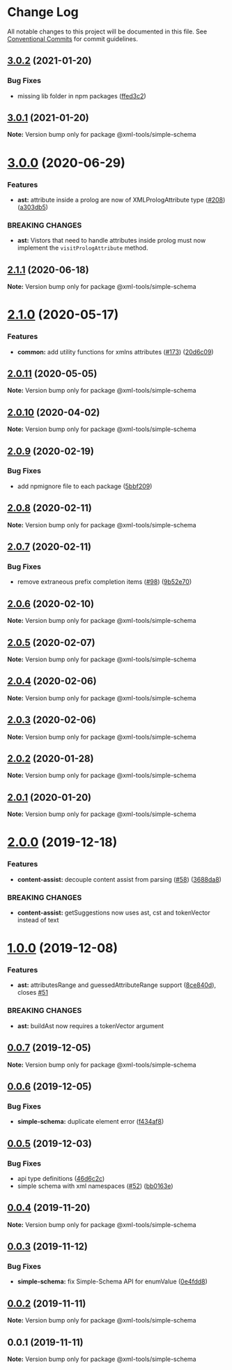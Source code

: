 # Change Log

All notable changes to this project will be documented in this file.
See [Conventional Commits](https://conventionalcommits.org) for commit guidelines.

## [3.0.2](https://github.com/sap/xml-tools/compare/@xml-tools/simple-schema@3.0.1...@xml-tools/simple-schema@3.0.2) (2021-01-20)

### Bug Fixes

- missing lib folder in npm packages ([ffed3c2](https://github.com/sap/xml-tools/commit/ffed3c2c54c70aea8b9ded0d53786382bc190cc5))

## [3.0.1](https://github.com/sap/xml-tools/compare/@xml-tools/simple-schema@3.0.0...@xml-tools/simple-schema@3.0.1) (2021-01-20)

**Note:** Version bump only for package @xml-tools/simple-schema

# [3.0.0](https://github.com/sap/xml-tools/compare/@xml-tools/simple-schema@2.1.1...@xml-tools/simple-schema@3.0.0) (2020-06-29)

### Features

- **ast:** attribute inside a prolog are now of XMLPrologAttribute type ([#208](https://github.com/sap/xml-tools/issues/208)) ([a303db5](https://github.com/sap/xml-tools/commit/a303db5))

### BREAKING CHANGES

- **ast:** Vistors that need to handle attributes inside prolog must now implement the `visitPrologAttribute` method.

## [2.1.1](https://github.com/sap/xml-tools/compare/@xml-tools/simple-schema@2.1.0...@xml-tools/simple-schema@2.1.1) (2020-06-18)

**Note:** Version bump only for package @xml-tools/simple-schema

# [2.1.0](https://github.com/sap/xml-tools/compare/@xml-tools/simple-schema@2.0.11...@xml-tools/simple-schema@2.1.0) (2020-05-17)

### Features

- **common:** add utility functions for xmlns attributes ([#173](https://github.com/sap/xml-tools/issues/173)) ([20d6c09](https://github.com/sap/xml-tools/commit/20d6c09))

## [2.0.11](https://github.com/sap/xml-tools/compare/@xml-tools/simple-schema@2.0.10...@xml-tools/simple-schema@2.0.11) (2020-05-05)

**Note:** Version bump only for package @xml-tools/simple-schema

## [2.0.10](https://github.com/sap/xml-tools/compare/@xml-tools/simple-schema@2.0.9...@xml-tools/simple-schema@2.0.10) (2020-04-02)

**Note:** Version bump only for package @xml-tools/simple-schema

## [2.0.9](https://github.com/sap/xml-tools/compare/@xml-tools/simple-schema@2.0.8...@xml-tools/simple-schema@2.0.9) (2020-02-19)

### Bug Fixes

- add npmignore file to each package ([5bbf209](https://github.com/sap/xml-tools/commit/5bbf209))

## [2.0.8](https://github.com/sap/xml-tools/compare/@xml-tools/simple-schema@2.0.7...@xml-tools/simple-schema@2.0.8) (2020-02-11)

**Note:** Version bump only for package @xml-tools/simple-schema

## [2.0.7](https://github.com/sap/xml-tools/compare/@xml-tools/simple-schema@2.0.6...@xml-tools/simple-schema@2.0.7) (2020-02-11)

### Bug Fixes

- remove extraneous prefix completion items ([#98](https://github.com/sap/xml-tools/issues/98)) ([9b52e70](https://github.com/sap/xml-tools/commit/9b52e70))

## [2.0.6](https://github.com/sap/xml-tools/compare/@xml-tools/simple-schema@2.0.4...@xml-tools/simple-schema@2.0.6) (2020-02-10)

**Note:** Version bump only for package @xml-tools/simple-schema

## [2.0.5](https://github.com/sap/xml-tools/compare/@xml-tools/simple-schema@2.0.4...@xml-tools/simple-schema@2.0.5) (2020-02-07)

**Note:** Version bump only for package @xml-tools/simple-schema

## [2.0.4](https://github.com/sap/xml-tools/compare/@xml-tools/simple-schema@2.0.3...@xml-tools/simple-schema@2.0.4) (2020-02-06)

**Note:** Version bump only for package @xml-tools/simple-schema

## [2.0.3](https://github.com/sap/xml-tools/compare/@xml-tools/simple-schema@2.0.2...@xml-tools/simple-schema@2.0.3) (2020-02-06)

**Note:** Version bump only for package @xml-tools/simple-schema

## [2.0.2](https://github.com/sap/xml-tools/compare/@xml-tools/simple-schema@2.0.1...@xml-tools/simple-schema@2.0.2) (2020-01-28)

**Note:** Version bump only for package @xml-tools/simple-schema

## [2.0.1](https://github.com/sap/xml-tools/compare/@xml-tools/simple-schema@2.0.0...@xml-tools/simple-schema@2.0.1) (2020-01-20)

**Note:** Version bump only for package @xml-tools/simple-schema

# [2.0.0](https://github.com/sap/xml-tools/compare/@xml-tools/simple-schema@1.0.0...@xml-tools/simple-schema@2.0.0) (2019-12-18)

### Features

- **content-assist:** decouple content assist from parsing ([#58](https://github.com/sap/xml-tools/issues/58)) ([3688da8](https://github.com/sap/xml-tools/commit/3688da8))

### BREAKING CHANGES

- **content-assist:** getSuggestions now uses ast, cst and tokenVector instead of text

# [1.0.0](https://github.com/sap/xml-tools/compare/@xml-tools/simple-schema@0.0.7...@xml-tools/simple-schema@1.0.0) (2019-12-08)

### Features

- **ast:** attributesRange and guessedAttributeRange support ([8ce840d](https://github.com/sap/xml-tools/commit/8ce840d)), closes [#51](https://github.com/sap/xml-tools/issues/51)

### BREAKING CHANGES

- **ast:** buildAst now requires a tokenVector argument

## [0.0.7](https://github.com/sap/xml-tools/compare/@xml-tools/simple-schema@0.0.6...@xml-tools/simple-schema@0.0.7) (2019-12-05)

**Note:** Version bump only for package @xml-tools/simple-schema

## [0.0.6](https://github.com/sap/xml-tools/compare/@xml-tools/simple-schema@0.0.5...@xml-tools/simple-schema@0.0.6) (2019-12-05)

### Bug Fixes

- **simple-schema:** duplicate element error ([f434af8](https://github.com/sap/xml-tools/commit/f434af8))

## [0.0.5](https://github.com/sap/xml-tools/compare/@xml-tools/simple-schema@0.0.4...@xml-tools/simple-schema@0.0.5) (2019-12-03)

### Bug Fixes

- api type definitions ([46d6c2c](https://github.com/sap/xml-tools/commit/46d6c2c))
- simple schema with xml namespaces ([#52](https://github.com/sap/xml-tools/issues/52)) ([bb0163e](https://github.com/sap/xml-tools/commit/bb0163e))

## [0.0.4](https://github.com/sap/xml-tools/compare/@xml-tools/simple-schema@0.0.3...@xml-tools/simple-schema@0.0.4) (2019-11-20)

**Note:** Version bump only for package @xml-tools/simple-schema

## [0.0.3](https://github.com/sap/xml-tools/compare/@xml-tools/simple-schema@0.0.2...@xml-tools/simple-schema@0.0.3) (2019-11-12)

### Bug Fixes

- **simple-schema:** fix Simple-Schema API for enumValue ([0e4fdd8](https://github.com/sap/xml-tools/commit/0e4fdd8))

## [0.0.2](https://github.com/sap/xml-tools/compare/@xml-tools/simple-schema@0.0.1...@xml-tools/simple-schema@0.0.2) (2019-11-11)

**Note:** Version bump only for package @xml-tools/simple-schema

## 0.0.1 (2019-11-11)

**Note:** Version bump only for package @xml-tools/simple-schema
